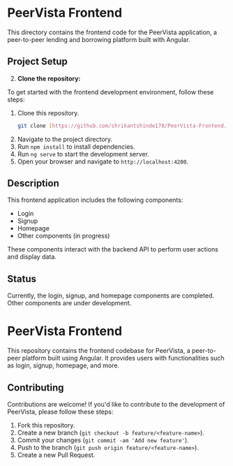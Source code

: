 # PeerVista Frontend

This directory contains the frontend code for the PeerVista application, a peer-to-peer lending and borrowing platform built with Angular.

## Project Setup

2. **Clone the repository:**
   
To get started with the frontend development environment, follow these steps:

1. Clone this repository.
    ```bash
    git clone [https://github.com/shrikantshinde178/PeerVista-Frontend.git](https://github.com/shrikantshinde178/PeerVista-Frontend.git)
    ```
2. Navigate to the project directory.
3. Run `npm install` to install dependencies.
4. Run `ng serve` to start the development server.
5. Open your browser and navigate to `http://localhost:4200`.

## Description

This frontend application includes the following components:

- Login
- Signup
- Homepage
- Other components (in progress)

These components interact with the backend API to perform user actions and display data.

## Status

Currently, the login, signup, and homepage components are completed. Other components are under development.

# PeerVista Frontend

This repository contains the frontend codebase for PeerVista, a peer-to-peer platform built using Angular. It provides users with functionalities such as login, signup, homepage, and more.

## Contributing

Contributions are welcome! If you'd like to contribute to the development of PeerVista, please follow these steps:

1. Fork this repository.
2. Create a new branch (`git checkout -b feature/<feature-name>`).
3. Commit your changes (`git commit -am 'Add new feature'`).
4. Push to the branch (`git push origin feature/<feature-name>`).
5. Create a new Pull Request.
